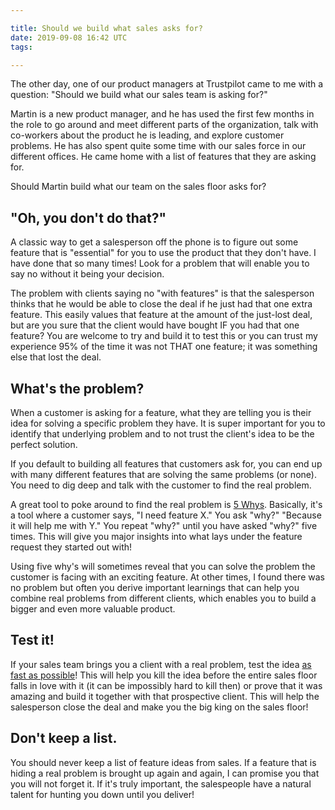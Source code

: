 ```yaml
---

title: Should we build what sales asks for?
date: 2019-09-08 16:42 UTC
tags:

---
```


The other day, one of our product managers at Trustpilot came to me with a question: "Should we build what our sales team is asking for?"

Martin is a new product manager, and he has used the first few months in the role to go around and meet different parts of the organization, talk with co-workers about the product he is leading, and explore customer problems. He has also spent quite some time with our sales force in our different offices. He came home with a list of features that they are asking for.

Should Martin build what our team on the sales floor asks for?

## "Oh, you don't do that?"
A classic way to get a salesperson off the phone is to figure out some feature that is "essential" for you to use the product that they don't have. I have done that so many times! Look for a problem that will enable you to say no without it being your decision.

The problem with clients saying no "with features" is that the salesperson thinks that he would be able to close the deal if he just had that one extra feature. This easily values that feature at the amount of the just-lost deal, but are you sure that the client would have bought IF you had that one feature? You are welcome to try and build it to test this or you can trust my experience 95% of the time it was not THAT one feature; it was something else that lost the deal.

## What's the problem?
When a customer is asking for a feature, what they are telling you is their idea for solving a specific problem they have.
It is super important for you to identify that underlying problem and to not trust the client's idea to be the perfect solution.

If you default to building all features that customers ask for, you can end up with many different features that are solving the same problems (or none). You need to dig deep and talk with the customer to find the real problem.

A great tool to poke around to find the real problem is [5 Whys](https://en.wikipedia.org/wiki/Five_Whys). Basically, it's a tool where a customer says, "I need feature X." You ask "why?" "Because it will help me with Y." You repeat "why?" until you have asked "why?" five times. This will give you major insights into what lays under the feature request they started out with!

Using five why's will sometimes reveal that you can solve the problem the customer is facing with an exciting feature. At other times, I found there was no problem but often you derive important learnings that can help you combine real problems from different clients, which enables you to build a bigger and even more valuable product.

## Test it!
If your sales team brings you a client with a real problem, test the idea [as fast as possible](/how-do-we-test-it-faster/)! This will help you kill the idea before the entire sales floor falls in love with it (it can be impossibly hard to kill then) or prove that it was amazing and build it together with that prospective client. This will help the salesperson close the deal and make you the big king on the sales floor!

## Don't keep a list.
You should never keep a list of feature ideas from sales. If a feature that is hiding a real problem is brought up again and again, I can promise you that you will not forget it. If it's truly important, the salespeople have a natural talent for hunting you down until you deliver!
